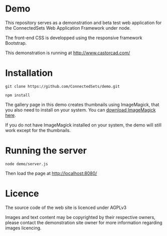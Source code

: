 Demo
====

This repository serves as a demonstration and beta test web application for the ConnectedSets Web Application Framework under node.

The front-end CSS is developped using the responsive framework Bootstrap.

This demonstration is running at http://www.castorcad.com/

Installation
============
````
git clone https://github.com/ConnectedSets/demo.git

npm install
````

The gallery page in this demo creates thumbnails using ImageMagick, that you also need to install on your system.
You can [download ImageMagick here](http://www.imagemagick.org/script/binary-releases.php).

If you do not have ImageMagick installed on your system, the demo will still work except for the thumbnails.

Running the server
==================
````
node demo/server.js
````

Then load the page at [http://localhost:8080/](http://localhost:8080/)

Licence
=======
The source code of the web site is licenced under AGPLv3

Images and text content may be copyrighted by their respective owners, please contact the demonstration site owner for more information regarding images licencing.

